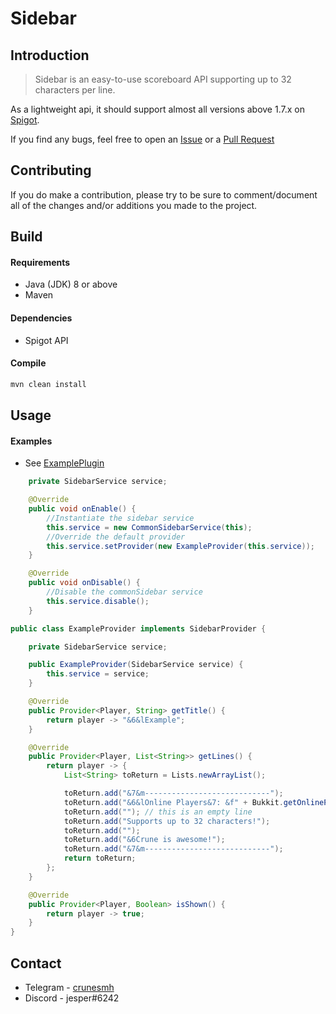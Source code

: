 # Sidebar

Introduction
---
> Sidebar is an easy-to-use scoreboard API supporting up to 32 characters per line.

As a lightweight api, it should support almost all versions above 1.7.x on [Spigot](https://hub.spigotmc.org/stash/projects/SPIGOT/repos/spigot/browse).

If you find any bugs, feel free to open an [Issue](https://github.com/crunesmh/sidebar/issues) or a [Pull Request](https://github.com/crunesmh/sidebar/pulls)

Contributing
---

If you do make a contribution, please try to be sure to comment/document all of the changes and/or additions you made to the project.

Build
---
#### Requirements
* Java (JDK) 8 or above
* Maven

#### Dependencies
* Spigot API

#### Compile
```sh
mvn clean install
```
Usage
---
#### Examples
* See [ExamplePlugin](https://github.com/crunesmh/sidebar/blob/master/src/main/java/me/crune/sidebar/example/ExamplePlugin.java)
```java
    private SidebarService service;

    @Override
    public void onEnable() {
        //Instantiate the sidebar service
        this.service = new CommonSidebarService(this);
        //Override the default provider
        this.service.setProvider(new ExampleProvider(this.service));
    }

    @Override
    public void onDisable() {
        //Disable the commonSidebar service
        this.service.disable();
    }
```
```java
public class ExampleProvider implements SidebarProvider {

    private SidebarService service;

    public ExampleProvider(SidebarService service) {
        this.service = service;
    }

    @Override
    public Provider<Player, String> getTitle() {
        return player -> "&6&lExample";
    }

    @Override
    public Provider<Player, List<String>> getLines() {
        return player -> {
            List<String> toReturn = Lists.newArrayList();

            toReturn.add("&7&m----------------------------");
            toReturn.add("&6&lOnline Players&7: &f" + Bukkit.getOnlinePlayers().size());
            toReturn.add(""); // this is an empty line
            toReturn.add("Supports up to 32 characters!");
            toReturn.add("");
            toReturn.add("&6Crune is awesome!");
            toReturn.add("&7&m----------------------------");
            return toReturn;
        };
    }

    @Override
    public Provider<Player, Boolean> isShown() {
        return player -> true;
    }
}
```
Contact
---
* Telegram - [crunesmh](https://t.me/crunesmh)
* Discord - jesper#6242
